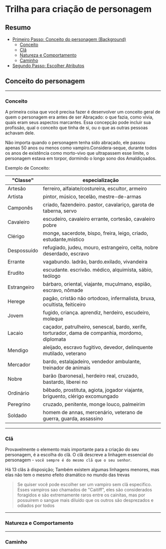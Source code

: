 # Trilha para criação de personagem

## Resumo

- [Primeiro Passo: Conceito do personagem (Background)](#conceito-do-personagem)
  - [Conceito](#conceito)
  - [Clã](#clã)
  - [Natureza e Comportamento](#natureza-e-comportamento)
  - [Caminho](#caminho)
- [Segundo Passo: Escolher Atributos]()

## Conceito do personagem

---

### Conceito

A primeira coisa que você precisa fazer é desenvolver
um conceito geral de quem o personagem era antes de ser Abraçado:
o que fazia, como vivia, quais eram seus aspectos marcantes. Essa
concepção pode incluir sua profissão, qual o conceito que tinha de si,
ou o que as outras pessoas achavam dele.

Não importa quando o personagem tenha sido abraçado, ele passou apenas 50 anos ou menos como vampiro.Considera-seque, durante todos os anos de existência como morto-vivo que ultrapassem esse limite, o personagem estava em torpor, dormindo o longo sono dos Amaldiçoados.

Exemplo de Conceito:

| "Classe"    | especialização                                                                                   |
| ----------- | ------------------------------------------------------------------------------------------------ |
| Artesão     | ferreiro, alfaiate/costureira, escultor, armeiro                                                 |
| Artista     | pintor, músico, tecelão, mestre-de-armas                                                         |
| Camponês    | criado, fazendeiro. pastor, cavalariço, garota de taberna, servo                                 |
| Cavaleiro   | escudeiro, cavaleiro errante, cortesão, cavaleiro pobre                                          |
| Clérigo     | monge, sacerdote, bispo, freira, leigo, criado, estudante,místico                                |
| Despossuído | refugiado, judeu, mouro, estrangeiro, celta, nobre deserdado, escravo                            |
| Errante     | vagabundo. ladrão, bardo.exilado, vivandeira                                                     |
| Erudito     | escudante. escrivão. médico, alquimista, sábio, teólogo                                          |
| Estrangeiro | bárbaro, oriental, viajante, muçulmano, espião, escravo, nômade                                  |
| Herege      | pagão, cristão não ortodoxo, infermalista, bruxa, ocultista, feiticeiro                          |
| Jovem       | fugido, criança. aprendiz, herdeiro, escudeiro, moleque                                          |
| Lacaio      | caçador, patrulheiro, senescal, bardo, xerife, torturador, dama de companhia, mordomo, diplomata |
| Mendigo     | aleijado, escravo fugitivo, devedor, delinquente mutilado, veterano                              |
| Mercador    | bardo, estalajadeiro, vendedor ambulante, treinador de animais                                   |
| Nobre       | barão (baronesa), herdeiro real, cruzado, bastardo, liberei no                                   |
| Ordinário   | bêbado, prostituta, agiota, jogador viajante, briguento, clérigo excomungado                     |
| Peregrino   | cruzado, penitente, monge louco, palmeirim                                                       |
| Soldado     | homem de annas, mercenário, veterano de guerra, guarda, assassino                                |

---

### Clã

Provavelmente o elemento mais importante para a criação do seu personagem, é a escolha do clã. O clã descreve a linhagem essencial do personagem - `você sempre é do mesmo clã que o seu senhor`.

Há 13 clãs à disposição; Também existem algumas linhagens menores, mas elas não tem o mesmo efeito dramático no mundo das trevas

>Se quiser você pode escolher ser um vampiro sem clã especifico. Esses vampiros sao chamados de "Caitiff", eles são considerados foragidos e são extremamente raros entre os cainitas, mas por possuirem o sangue mais diluído que os outros são desprezados e odiados por todos

---

### Natureza e Comportamento

---

### Caminho
